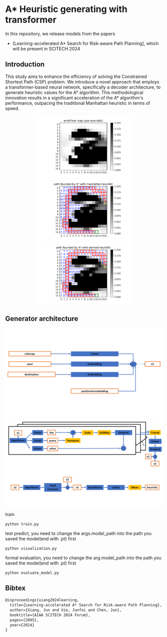 # A* Heuristic generating with transformer 

In this repository, we release models from the papers

- [Learning-accelerated A* Search for Risk-aware Path Planning], which will be present in SCITECH 2024


## Introduction
This study aims to enhance the efficiency of solving the Constrained Shortest Path (CSP) problem. We introduce a novel approach that employs a transformer-based neural network, specifically a decoder architecture, to generate heuristic values for the A* algorithm. This methodological innovation results in a significant acceleration of the A* algorithm's performance, outpacing the traditional Manhattan heuristic in terms of speed.
<p align="center">
<img src="https://github.com/Xiaoshan-jun/riskmap/blob/main/figure/randommapexample8.png" width="300" height="200">
<img src="https://github.com/Xiaoshan-jun/riskmap/blob/main/figure/randommapexampleManhattan8.png" width="300" height="200">
<img src="https://github.com/Xiaoshan-jun/riskmap/blob/main/figure/randommapexampleleanred8.png" width="300" height="200">
</p>

## Generator architecture
![Alt text](https://github.com/Xiaoshan-jun/riskmap/blob/main/figure/input.PNG)
![Alt text](https://github.com/Xiaoshan-jun/riskmap/blob/main/figure/backbone.PNG)


train
```
python train.py
```
test predict, you need to change the args.model_path into the path you saved the model(end with .pt) first
```
python visualization.py 
```
formal evaluation, you need to change the arg.model_path into the path you saved the model(end with .pt) first
```
python evaluate_model.py
```




## Bibtex

```
@inproceedings{xiang2024learning,
  title={Learning-accelerated A* Search for Risk-aware Path Planning},
  author={Xiang, Jun and Xie, Junfei and Chen, Jun},
  booktitle={AIAA SCITECH 2024 Forum},
  pages={2895},
  year={2024}
}

```





